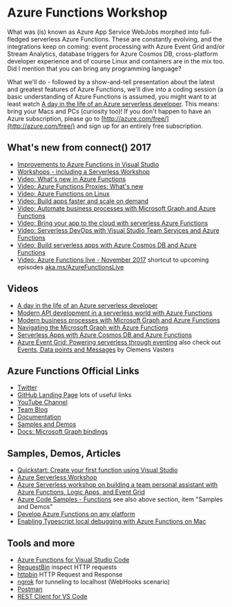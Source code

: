 # Azure Functions Workshop

What was (is) known as Azure App Service WebJobs morphed into full-fledged serverless Azure Functions. 
These are constantly evolving, and the integrations keep on coming: event processing with Azure Event Grid 
and/or Stream Analytics, database triggers for Azure Cosmos DB, cross-platform developer experience 
and of course Linux and containers are in the mix too. Did I mention that you can 
bring any programming language?

What we'll do - followed by a show-and-tell presentation about the latest and greatest features of Azure Functions, 
we'll dive into a coding session (a basic understanding of Azure Functions is assumed, you might want to at least watch
[A day in the life of an Azure serverless developer](https://www.youtube.com/watch?v=jdiKoWdrIn4). This means: bring 
your Macs and PCs (curiosity too)! If you don't happen to have an Azure subscription, please go to 
[http://azure.com/free/](http://azure.com/free/) and sign up for an entirely free subscription.

## What's new from connect() 2017

* [Improvements to Azure Functions in Visual Studio](https://blogs.msdn.microsoft.com/webdev/2017/11/15/improvements-to-azure-functions-in-visual-studio/)
* [Workshops - including a Serverless Workshop](https://github.com/dotnet/Connect-Event-In-A-Box/tree/master/Technical%20Content/Workshops)
* [Video: What's new in Azure Functions](https://channel9.msdn.com/Events/Connect/2017/T113)
* [Video: Azure Functions Proxies: What's new](https://channel9.msdn.com/Events/Connect/2017/T114)
* [Video: Azure Functions on Linux](https://channel9.msdn.com/Events/Connect/2017/T112)
* [Video: Build apps faster and scale on demand](https://channel9.msdn.com/Events/Connect/2017/B101)
* [Video: Automate business processes with Microsoft Graph and Azure Functions](https://channel9.msdn.com/Events/Connect/2017/B108)
* [Video: Bring your app to the cloud with serverless Azure Functions](https://channel9.msdn.com/Events/Connect/2017/E102)
* [Video: Serverless DevOps with Visual Studio Team Services and Azure Functions](https://channel9.msdn.com/Events/Connect/2017/T183)
* [Video: Build serverless apps with Azure Cosmos DB and Azure Functions](https://channel9.msdn.com/events/Connect/2017/T137)
* [Video: Azure Functions live - November 2017](https://www.youtube.com/watch?v=lGR8Br5dvAs) shortcut to upcoming episodes [aka.ms/AzureFunctionsLive](http://aka.ms/AzureFunctionsLive)

## Videos

* [A day in the life of an Azure serverless developer](https://www.youtube.com/watch?v=jdiKoWdrIn4)
* [Modern API development in a serverless world with Azure Functions](https://www.youtube.com/watch?v=uXTUTKyaTv4)
* [Modern business processes with Microsoft Graph and Azure Functions ](https://www.youtube.com/watch?v=Y3cC0Hpemmk)
* [Navigating the Microsoft Graph with Azure Functions](https://channel9.msdn.com/Shows/Azure-Friday/Navigating-the-Microsoft-Graph-with-Azure-Functions)
* [Serverless Apps with Azure Cosmos DB and Azure Functions](https://channel9.msdn.com/Shows/Azure-Friday/Severless-Apps-with-Azure-Cosmos-DB-and-Azure-Functions)
* [Azure Event Grid: Powering serverless through eventing](https://www.youtube.com/watch?v=SaOWhPTjHn0) also check out [Events, Data points and Messages](https://www.youtube.com/watch?v=ITrlLErsqzY) by Clemens Vasters

## Azure Functions Official Links

* [Twitter](https://twitter.com/azurefunctions)
* [GitHub Landing Page](https://github.com/Azure/Azure-Functions) lots of useful links
* [YouTube Channel](https://youtube.com/AzureFunctions )
* [Team Blog](https://blogs.msdn.microsoft.com/appserviceteam/)
* [Documentation](https://docs.microsoft.com/en-us/azure/azure-functions/)
* [Samples and Demos](https://github.com/Azure/Azure-Functions/wiki/Samples-and-content)
* [Docs: Microsoft Graph bindings](https://docs.microsoft.com/en-us/azure/azure-functions/functions-bindings-microsoft-graph)


## Samples, Demos, Articles

* [Quickstart: Create your first function using Visual Studio](https://docs.microsoft.com/en-us/azure/azure-functions/functions-create-your-first-function-visual-studio)
* [Azure Serverless Workshop](https://github.com/AzureCAT-GSI/azure-serverless-workshop)
* [Azure Serverless workshop on building a team personal assistant with Azure Functions, Logic Apps, and Event Grid](https://github.com/Azure-Samples/azure-serverless-workshop-team-assistant)
* [Azure Code Samples - Functions](https://azure.microsoft.com/en-us/resources/samples/?sort=0&service=functions) see also above section, item "Samples and Demos"
* [Develop Azure Functions on any platform](https://blogs.msdn.microsoft.com/appserviceteam/2017/09/25/develop-azure-functions-on-any-platform/)
* [Enabling Typescript local debugging with Azure Functions on Mac](https://blogs.technet.microsoft.com/livedevopsinjapan/2017/10/11/enabling-typescript-local-debugging-with-azure-functions-on-mac/)


## Tools and more

* [Azure Functions for Visual Studio Code](https://github.com/Microsoft/vscode-azurefunctions)
* [RequestBin](https://requestb.in/) inspect HTTP requests
* [httpbin](https://httpbin.org/) HTTP Request and Response 
* [ngrok](https://ngrok.com/) for tunneling to localhost (WebHooks scenario)
* [Postman](https://www.getpostman.com/)
* [REST Client for VS Code](http://josephwoodward.co.uk/2017/10/rest-%20client-for-vs-Code-an-elegant-alternative-postman)
